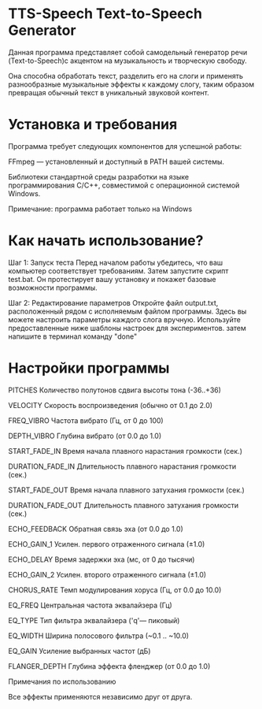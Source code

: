 # TTS-Speech Text-to-Speech Generator
Данная программа представляет собой самодельный генератор речи (Text-to-Speech)с акцентом на музыкальность и творческую свободу.

Она способна обработать текст, разделить его на слоги и применять разнообразные музыкальные эффекты к каждому слогу, таким образом превращая обычный текст в уникальный звуковой контент.

# Установка и требования
Программа требует следующих компонентов для успешной работы:

FFmpeg — установленный и доступный в PATH вашей системы.

Библиотеки стандартной среды разработки на языке программирования C/C++, совместимой с операционной системой Windows.

Примечание: программа работает только на Windows

# Как начать использование?

Шаг 1: Запуск теста
Перед началом работы убедитесь, что ваш компьютер соответствует требованиям. Затем запустите скрипт test.bat. Он протестирует вашу установку и покажет базовые возможности программы.

Шаг 2: Редактирование параметров
Откройте файл output.txt, расположенный рядом с исполняемым файлом программы. 
Здесь вы можете настроить параметры каждого слога вручную. Используйте предоставленные ниже шаблоны настроек для экспериментов.
затем напишите в терминал команду "done"

# Настройки программы

PITCHES	Количество полутонов сдвига высоты тона (-36..+36)

VELOCITY	Скорость воспроизведения (обычно от 0.1 до 2.0)

FREQ_VIBRO	Частота вибрато (Гц, от 0 до 100)

DEPTH_VIBRO	Глубина вибрато (от 0.0 до 1.0)

START_FADE_IN	Время начала плавного нарастания громкости (сек.)

DURATION_FADE_IN	Длительность плавного нарастания громкости (сек.)

START_FADE_OUT	Время начала плавного затухания громкости (сек.)

DURATION_FADE_OUT	Длительность плавного затухания громкости (сек.)


ECHO_FEEDBACK	Обратная связь эха (от 0.0 до 1.0)

ECHO_GAIN_1	Усилен. первого отраженного сигнала (±1.0)

ECHO_DELAY	Время задержки эха (мс, от 0 до тысячи)

ECHO_GAIN_2	Усилен. второго отраженного сигнала (±1.0)

CHORUS_RATE	Темп модулирования хоруса (Гц, от 0.0 до 10.0)

EQ_FREQ	Центральная частота эквалайзера (Гц)

EQ_TYPE	Тип фильтра эквалайзера ('q'— пиковый)

EQ_WIDTH	Ширина полосового фильтра (~0.1 .. ~10.0)

EQ_GAIN	Усиление выбранных частот (дБ)

FLANGER_DEPTH	Глубина эффекта фленджер (от 0.0 до 1.0)


Примечания по использованию

Все эффекты применяются независимо друг от друга.




